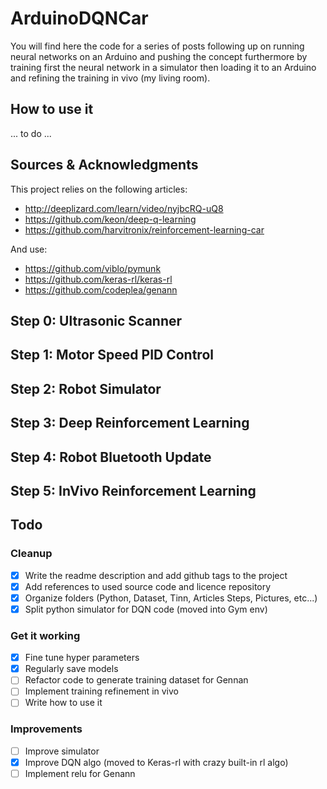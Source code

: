 # ArduinoDQNCar

You will find here the code for a series of posts following up on running neural networks on an Arduino and pushing the concept furthermore by training first the neural network in a simulator then loading it to an Arduino and refining the training in vivo (my living room).

## How to use it

... to do ...

## Sources & Acknowledgments

This project relies on the following articles:

 * http://deeplizard.com/learn/video/nyjbcRQ-uQ8
 * https://github.com/keon/deep-q-learning
 * https://github.com/harvitronix/reinforcement-learning-car

And use:

 * https://github.com/viblo/pymunk
 * https://github.com/keras-rl/keras-rl
 * https://github.com/codeplea/genann

## Step 0: Ultrasonic Scanner

## Step 1: Motor Speed PID Control

## Step 2: Robot Simulator

## Step 3: Deep Reinforcement Learning

## Step 4: Robot Bluetooth Update

## Step 5: InVivo Reinforcement Learning

## Todo

### Cleanup

 - [x] Write the readme description and add github tags to the project
 - [x] Add references to used source code and licence repository
 - [x] Organize folders (Python, Dataset, Tinn, Articles Steps, Pictures, etc...)
 - [x] Split python simulator for DQN code (moved into Gym env)

### Get it working

 - [x] Fine tune hyper parameters
 - [x] Regularly save models
 - [ ] Refactor code to generate training dataset for Gennan
 - [ ] Implement training refinement in vivo
 - [ ] Write how to use it
 
### Improvements

 - [ ] Improve simulator
 - [x] Improve DQN algo (moved to Keras-rl with crazy built-in rl algo)
 - [ ] Implement relu for Genann
